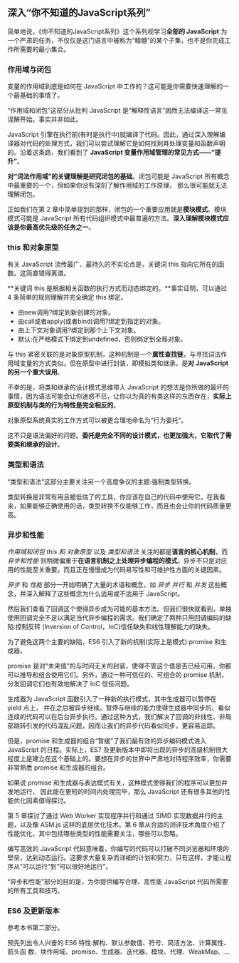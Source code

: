 ## 深入“你不知道的JavaScript系列”

简单地说，《你不知道的JavaScript系列》这个系列视学习**全部的 JavaScript** 为一个严肃的任务，不仅仅是这门语言中被称为“精髓”的某个子集，也不是你完成工作所需要的最小集合。

### 作用域与闭包

变量的作用域到底是如何在 JavaScript 中工作的？这可能是你需要快速理解的一个最基础的事情了。

“作用域和闭包”这部分从批判 JavaScript 是“解释性语言”因而无法编译这一常见误解开始。事实并非如此。

JavaScript 引擎在执行前(有时是执行中)就编译了代码。因此，通过深入理解编译器对代码的处理方式，我们可以尝试理解它是如何找到并处理变量和函数声明的。沿着这条路，我们看到了 **JavaScript 变量作用域管理的常见方式——“提升”**。

**对“词法作用域”的关键理解是研究闭包的基础**。闭包可能是 JavaScript 所有概念中最重要的一个，但如果你没有深刻了解作用域的工作原理， 那么很可能就无法理解闭包。

正如我们在第 2 章中简单提到的那样，闭包的一个重要应用就是**模块模式**。模块模式可能是 JavaScript 所有代码组织模式中最普遍的方法。**深入理解模块模式应该是你最高优先级的任务之一**。

### this 和对象原型

有关 JavaScript 流传最广、最持久的不实论点是，关键词 this 指向它所在的函数。这简直错得离谱。

**关键词 this 是根据相关函数的执行方式而动态绑定的。**事实证明，可以通过 4 条简单的规则理解并完全确定 this 绑定。

* 由new调用?绑定到新创建的对象。
* 由call或者apply(或者bind)调用?绑定到指定的对象。
* 由上下文对象调用?绑定到那个上下文对象。
* 默认:在严格模式下绑定到undefined，否则绑定到全局对象。

与 this 紧密关联的是对象原型机制，这种机制是一个**属性查找链**，与寻找词法作用域变量的方式类似。但在原型中进行封装，即模拟类和继承，是**对 JavaScript 的另一个重大误用**。

不幸的是，将类和继承的设计模式思维带入 JavaScript 的想法是你所做的最坏的事情，因为语法可能会让你迷惑不已，让你以为真的有类这样的东西存在，**实际上原型机制与类的行为特性是完全相反的**。

对象原型系统真实的工作方式可以被更合理地命名为“行为委托”。

这不只是语法偏好的问题。**委托是完全不同的设计模式，也更加强大，它取代了需要类和继承的设计**。

### 类型和语法

“类型和语法”这部分主要关注另一个高度争议的主题:强制类型转换。

类型转换是非常有用且被低估了的工具，你应该在自己的代码中使用它。在我看来，如果能够正确使用的话，类型转换不仅能够工作，而且也会让你的代码质量更高。

### 异步和性能

*作用域和闭包* *this 和 对象原型* 以及 *类型和语法* 关注的都是**语言的核心机制**，而 *异步和性能* 则稍微偏重于**在语言机制之上处理异步编程的模式**。异步不只是对应用的性能至关重要，而且正在慢慢成为代码易写性和可维护性方面的关键因素。

*异步* 和 *性能* 部分一开始明确了大量的术语和概念，如 *异步* *并行* 和 *并发* 这些概念，并深入解释了这些概念为什么适用或不适用于 JavaScript。

然后我们查看了回调这个使得异步成为可能的基本方法。但我们很快就看到，单独使用回调完全不足以满足当代异步编程的需求。我们确定了两种只用回调编码的缺陷:控制反转 (Inversion of Control，IoC)信任缺失和线性理解能力的缺失。

为了避免这两个主要的缺陷，ES6 引入了新的机制(实际上是模式):promise 和生成器。

promise 是对“未来值”的与时间无关的封装，使得不管这个值是否已经可用，你都可以推导和组合使用它们。另外，通过一种可信任的、可组合的 promise 机制，分发回调它们也有效地解决了 IoC 信任问题。

生成器为 JavaScript 函数引入了一种新的执行模式，其中生成器可以暂停在 yield 点上， 并在之后被异步继续。暂停与继续的能力使得生成器中同步的、看似连续的代码可以在后台异步执行。通过这种方式，我们解决了回调的非线性、非局部跳转引发的代码混乱问题，因而让我们的异步代码看似同步，更容易追踪。

但是，promise 和生成器的组合“暂缓”了我们最有效的异步编码模式进入 JavaScript 的日程。实际上，ES7 及更新版本中即将出现的异步的高级机制很大程度上是建立在这个基础上的。要想在异步的世界中严肃地对待程序效率，你需要非常熟悉 promise 和生成器的组合。

如果说 promise 和生成器与表达模式有关，这种模式使得我们的程序可以更加并发地运行， 因此能在更短的时间内处理完毕，那么 JavaScript 还有很多其他的性能优化因素值得探讨。

第 5 章探讨了通过 Web Worker 实现程序并行和通过 SIMD 实现数据并行的主题，以及像 ASM.js 这样的底层优化技术。第 6 章从合适的测评技术角度介绍了性能优化，其中包括哪些类型的性能需要关注，哪些可以忽略。

编写高效的 JavaScript 代码意味着，你编写的代码可以打破不同浏览器和环境的壁垒，达到动态运行。这要求大量复杂而详细的计划和努力，只有这样，才能让程序从“可以运行”到“可以很好地运行”。

“异步和性能”部分的目的是，为你提供编写合理、高性能 JavaScript 代码所需要的所有工具和技巧。

### ES6 及更新版本

参考本书第二部分。

预先列出令人兴奋的 ES6 特性:解构、默认参数值、符号、简洁方法、计算属性、箭头函 数、块作用域、promise、生成器、迭代器、模块、代理、WeakMap、...